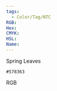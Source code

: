 ```yaml
---
tags:
  - Color/Tag/NTC
RGB:
Hex:
CMYK:
HSL:
Name:
---
```

Spring Leaves
```palette
#578363
```
RGB
